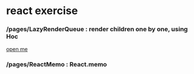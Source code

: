 # react exercise


### /pages/LazyRenderQueue : render children one by one, using Hoc

[open me](./src/pages/LazyRenderQueue/index.jsx)


### /pages/ReactMemo : React.memo
